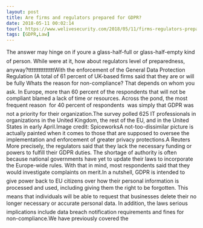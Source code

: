 ```yaml
---
layout: post
title: Are firms and regulators prepared for GDPR?
date: 2018-05-11 00:02:14
tourl: https://www.welivesecurity.com/2018/05/11/firms-regulators-prepared-gdpr/
tags: [GDPR,Law]
---
```

The answer may hinge on if youre a glass-half-full or glass-half-empty kind of person. While were at it, how about regulators level of preparedness, anyway?tttttttttttttttWith the enforcement of the General Data Protection Regulation (A total of 61 percent of UK-based firms said that they are or will be fully Whats the reason for non-compliance? That depends on whom you ask. In Europe, more than 60 percent of the respondents that will not be compliant blamed a lack of time or resources. Across the pond, the most frequent reason  for 40 percent of respondents  was simply that GDPR was not a priority for their organization.The survey polled 625 IT professionals in organizations in the United Kingdom, the rest of the EU, and in the United States in early April.Image credit: SpiceworksA not-too-dissimilar picture is actually painted when it comes to those that are supposed to oversee the implementation and enforcement of greater privacy protections.A Reuters More precisely, the regulators said that they lack the necessary funding or powers to fulfill their GDPR duties. The shortage of authority is often because national governments have yet to update their laws to incorporate the Europe-wide rules. With that in mind, most respondents said that they would investigate complaints on merit.In a nutshell, GDPR is intended to give power back to EU citizens over how their personal information is processed and used, including giving them the right to be forgotten. This means that individuals will be able to request that businesses delete their no longer necessary or accurate personal data. In addition, the laws serious implications include data breach notification requirements and fines for non-compliance.We have previously covered the 